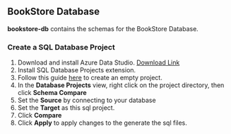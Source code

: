 ## BookStore Database

**bookstore-db** contains the schemas for the BookStore Database.

### Create a SQL Database Project
1. Download and install Azure Data Studio. [Download Link](https://learn.microsoft.com/en-us/azure-data-studio/download-azure-data-studio)
2. Install SQL Database Projects extension.
3. Follow this guide [here](https://learn.microsoft.com/en-us/azure-data-studio/extensions/sql-database-project-extension-getting-started) to create an empty project.
4. In the **Database Projects** view, right click on the project directory, then click **Schema Compare**
5. Set the **Source** by connecting to your database
6. Set the **Target** as this sql project.
7. Click **Compare**
8. Click **Apply** to apply changes to the generate the sql files.

